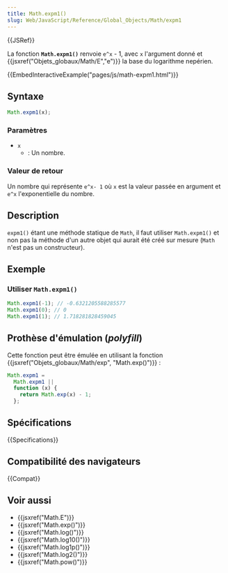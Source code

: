 ```yaml
---
title: Math.expm1()
slug: Web/JavaScript/Reference/Global_Objects/Math/expm1
---
```


{{JSRef}}

La fonction **`Math.expm1()`** renvoie `e^x` - 1, avec `x` l'argument donné et {{jsxref("Objets_globaux/Math/E","e")}} la base du logarithme nepérien.

{{EmbedInteractiveExample("pages/js/math-expm1.html")}}

## Syntaxe

```js
Math.expm1(x);
```

### Paramètres

- `x`
  - : Un nombre.

### Valeur de retour

Un nombre qui représente `e^x- 1` où `x` est la valeur passée en argument et `e^x` l'exponentielle du nombre.

## Description

`expm1()` étant une méthode statique de `Math`, il faut utiliser `Math.expm1()` et non pas la méthode d'un autre objet qui aurait été créé sur mesure (`Math` n'est pas un constructeur).

## Exemple

### Utiliser `Math.expm1()`

```js
Math.expm1(-1); // -0.6321205588285577
Math.expm1(0); // 0
Math.expm1(1); // 1.718281828459045
```

## Prothèse d'émulation (_polyfill_)

Cette fonction peut être émulée en utilisant la fonction {{jsxref("Objets_globaux/Math/exp", "Math.exp()")}} :

```js
Math.expm1 =
  Math.expm1 ||
  function (x) {
    return Math.exp(x) - 1;
  };
```

## Spécifications

{{Specifications}}

## Compatibilité des navigateurs

{{Compat}}

## Voir aussi

- {{jsxref("Math.E")}}
- {{jsxref("Math.exp()")}}
- {{jsxref("Math.log()")}}
- {{jsxref("Math.log10()")}}
- {{jsxref("Math.log1p()")}}
- {{jsxref("Math.log2()")}}
- {{jsxref("Math.pow()")}}
